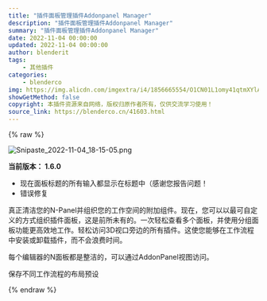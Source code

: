 ```yaml
---
title: "插件面板管理插件Addonpanel Manager"
description: "插件面板管理插件Addonpanel Manager"
summary: "插件面板管理插件Addonpanel Manager"
date: 2022-11-04 00:00:00
updated: 2022-11-04 00:00:00
author: blenderit
tags: 
    - 其他插件
categories:
    - blenderco
img: https://img.alicdn.com/imgextra/i4/1856665554/O1CN01L1omy41qtmXYlAUMb_!!1856665554.png
showGetMethod: false
copyright: 本插件资源来自网络，版权归原作者所有，仅供交流学习使用！
source_link: https://blenderco.cn/41603.html
---
```


{% raw %}
<p><img class="aligncenter" src="https://img.alicdn.com/imgextra/i4/1856665554/O1CN01L1omy41qtmXYlAUMb_!!1856665554.png" alt="Snipaste_2022-11-04_18-15-05.png"></p><p><b>当前版本： 1.6.0</b></p><ul>
<li>现在面板标题的所有输入都显示在标题中（感谢您报告问题！</li>
<li>错误修复</li>
</ul><p>真正清洁您的N-Panel并组织您的工作空间的附加组件。现在，您可以以最可自定义的方式组织插件面板，这是前所未有的。一次轻松查看多个面板，并使用分组面板功能更高效地工作。轻松访问3D视口旁边的所有插件。这使您能够在工作流程中安装或卸载插件，而不会浪费时间。</p><p>每个编辑器的N面板都是整洁的，可以通过AddonPanel视图访问。</p><p>保存不同工作流程的布局预设</p>
<div style="display: none">blenderco</div>
{% endraw %}